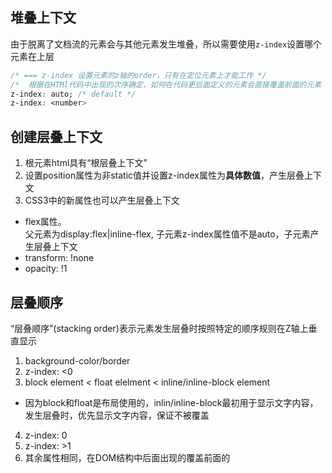 
## 堆叠上下文
由于脱离了文档流的元素会与其他元素发生堆叠，所以需要使用`z-index`设置哪个元素在上层


```css
/* === z-index 设置元素的z轴的order，只有在定位元素上才能工作 */
/*  根据在HTMl代码中出现的次序确定，如何在代码更后面定义的元素会直接覆盖前面的元素 */
z-index: auto; /* default */
z-index: <number>
```

## 创建层叠上下文
1. 根元素html具有“根层叠上下文”
2. 设置position属性为非static值并设置z-index属性为**具体数值**，产生层叠上下文
3. CSS3中的新属性也可以产生层叠上下文
  - flex属性。     
    父元素为display:flex|inline-flex, 子元素z-index属性值不是auto，子元素产生层叠上下文
  - transform: !none
  - opacity: !1

## 层叠顺序
“层叠顺序”(stacking order)表示元素发生层叠时按照特定的顺序规则在Z轴上垂直显示
1. background-color/border
2. z-index: <0
3. block element < float elelment < inline/inline-block element
  - 因为block和float是布局使用的，inlin/inline-block最初用于显示文字内容，发生层叠时，优先显示文字内容，保证不被覆盖
4. z-index: 0
5. z-index: >1
6. 其余属性相同，在DOM结构中后面出现的覆盖前面的
